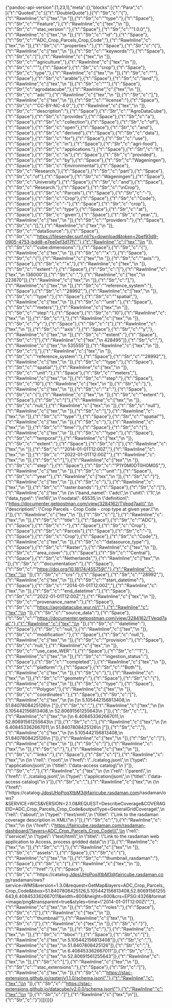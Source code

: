 {"pandoc-api-version":[1,23,1],"meta":{},"blocks":[{"t":"Para","c":[{"t":"Quoted","c":[{"t":"DoubleQuote"},[{"t":"Str","c":"{"},{"t":"RawInline","c":["tex","\\n  "]},{"t":"Str","c":"\"type\":"},{"t":"Space"},{"t":"Str","c":"\"Feature\","},{"t":"RawInline","c":["tex","\\n  "]},{"t":"Str","c":"\"stac_version\":"},{"t":"Space"},{"t":"Str","c":"\"1.0.0\","},{"t":"RawInline","c":["tex","\\n  "]},{"t":"Str","c":"\"id\":"},{"t":"Space"},{"t":"Str","c":"\"ADC_Crop_Parcels_Crop_Code\","},{"t":"RawInline","c":["tex","\\n  "]},{"t":"Str","c":"\"properties\":"},{"t":"Space"},{"t":"Str","c":"{"},{"t":"RawInline","c":["tex","\\n    "]},{"t":"Str","c":"\"keywords\":"},{"t":"Space"},{"t":"Str","c":"["},{"t":"RawInline","c":["tex","\\n      "]},{"t":"Str","c":"\"agriculture\","},{"t":"RawInline","c":["tex","\\n      "]},{"t":"Str","c":"\""},{"t":"Space"},{"t":"Str","c":"crop"},{"t":"Space"},{"t":"Str","c":"type\","},{"t":"RawInline","c":["tex","\\n      "]},{"t":"Str","c":"\""},{"t":"Space"},{"t":"Str","c":"arable"},{"t":"Space"},{"t":"Str","c":"land\","},{"t":"RawInline","c":["tex","\\n      "]},{"t":"Str","c":"\""},{"t":"Space"},{"t":"Str","c":"agrodatacube\","},{"t":"RawInline","c":["tex","\\n      "]},{"t":"Str","c":"\"adc\""},{"t":"RawInline","c":["tex","\\n    "]},{"t":"Str","c":"],"},{"t":"RawInline","c":["tex","\\n    "]},{"t":"Str","c":"\"license\":"},{"t":"Space"},{"t":"Str","c":"\"CC-BY-NC-4.0\","},{"t":"RawInline","c":["tex","\\n    "]},{"t":"Str","c":"\"description\":"},{"t":"Space"},{"t":"Str","c":"\"AgroDataCube"},{"t":"Space"},{"t":"Str","c":"provides"},{"t":"Space"},{"t":"Str","c":"a"},{"t":"Space"},{"t":"Str","c":"collection"},{"t":"Space"},{"t":"Str","c":"of"},{"t":"Space"},{"t":"Str","c":"open"},{"t":"Space"},{"t":"Str","c":"and"},{"t":"Space"},{"t":"Str","c":"derived"},{"t":"Space"},{"t":"Str","c":"data"},{"t":"Space"},{"t":"Str","c":"for"},{"t":"Space"},{"t":"Str","c":"use"},{"t":"Space"},{"t":"Str","c":"in"},{"t":"Space"},{"t":"Str","c":"agri-food"},{"t":"Space"},{"t":"Str","c":"applications."},{"t":"Space"},{"t":"Str","c":"It"},{"t":"Space"},{"t":"Str","c":"is"},{"t":"Space"},{"t":"Str","c":"provided"},{"t":"Space"},{"t":"Str","c":"by"},{"t":"Space"},{"t":"Str","c":"Wageningen"},{"t":"Space"},{"t":"Str","c":"Environmental"},{"t":"Space"},{"t":"Str","c":"Research,"},{"t":"Space"},{"t":"Str","c":"part"},{"t":"Space"},{"t":"Str","c":"of"},{"t":"Space"},{"t":"Str","c":"Wageningen"},{"t":"Space"},{"t":"Str","c":"University"},{"t":"Space"},{"t":"Str","c":"and"},{"t":"Space"},{"t":"Str","c":"Research."},{"t":"Space"},{"t":"Str","c":"\\nCrop"},{"t":"Space"},{"t":"Str","c":"Parcels"},{"t":"Space"},{"t":"Str","c":"-"},{"t":"Space"},{"t":"Str","c":"Crop"},{"t":"Space"},{"t":"Str","c":"Code"},{"t":"Space"},{"t":"Str","c":"-"},{"t":"Space"},{"t":"Str","c":"crop"},{"t":"Space"},{"t":"Str","c":"type"},{"t":"Space"},{"t":"Str","c":"at"},{"t":"Space"},{"t":"Str","c":"given"},{"t":"Space"},{"t":"Str","c":"year.\","},{"t":"RawInline","c":["tex","\\n    "]},{"t":"Str","c":"\"providers\":"},{"t":"Space"},{"t":"Str","c":"[],"},{"t":"RawInline","c":["tex","\\n    "]},{"t":"Str","c":"\"dataSource\":"},{"t":"Space"},{"t":"Str","c":"\"https://filesender.surf.nl/?s=download&token=2bef93d9-0905-4753-bdd8-e7ee0ef3d17f\","},{"t":"RawInline","c":["tex","\\n    "]},{"t":"Str","c":"\"cube:dimensions\":"},{"t":"Space"},{"t":"Str","c":"{"},{"t":"RawInline","c":["tex","\\n      "]},{"t":"Str","c":"\"x\":"},{"t":"Space"},{"t":"Str","c":"{"},{"t":"RawInline","c":["tex","\\n        "]},{"t":"Str","c":"\"axis\":"},{"t":"Space"},{"t":"Str","c":"\"x\","},{"t":"RawInline","c":["tex","\\n        "]},{"t":"Str","c":"\"extent\":"},{"t":"Space"},{"t":"Str","c":"["},{"t":"RawInline","c":["tex","\\n          136000"]},{"t":"Str","c":","},{"t":"RawInline","c":["tex","\\n          223870"]},{"t":"RawInline","c":["tex","\\n        "]},{"t":"Str","c":"],"},{"t":"RawInline","c":["tex","\\n        "]},{"t":"Str","c":"\"reference_system\":"},{"t":"Space"},{"t":"Str","c":"\"28992\","},{"t":"RawInline","c":["tex","\\n        "]},{"t":"Str","c":"\"type\":"},{"t":"Space"},{"t":"Str","c":"\"spatial\","},{"t":"RawInline","c":["tex","\\n        "]},{"t":"Str","c":"\"unit\":"},{"t":"Space"},{"t":"Str","c":"\"meters\","},{"t":"RawInline","c":["tex","\\n        "]},{"t":"Str","c":"\"step\":"},{"t":"Space"},{"t":"Str","c":"10"},{"t":"RawInline","c":["tex","\\n      "]},{"t":"Str","c":"},"},{"t":"RawInline","c":["tex","\\n      "]},{"t":"Str","c":"\"y\":"},{"t":"Space"},{"t":"Str","c":"{"},{"t":"RawInline","c":["tex","\\n        "]},{"t":"Str","c":"\"axis\":"},{"t":"Space"},{"t":"Str","c":"\"y\","},{"t":"RawInline","c":["tex","\\n        "]},{"t":"Str","c":"\"extent\":"},{"t":"Space"},{"t":"Str","c":"["},{"t":"RawInline","c":["tex","\\n          428495"]},{"t":"Str","c":","},{"t":"RawInline","c":["tex","\\n          535555"]},{"t":"RawInline","c":["tex","\\n        "]},{"t":"Str","c":"],"},{"t":"RawInline","c":["tex","\\n        "]},{"t":"Str","c":"\"reference_system\":"},{"t":"Space"},{"t":"Str","c":"\"28992\","},{"t":"RawInline","c":["tex","\\n        "]},{"t":"Str","c":"\"type\":"},{"t":"Space"},{"t":"Str","c":"\"spatial\","},{"t":"RawInline","c":["tex","\\n        "]},{"t":"Str","c":"\"unit\":"},{"t":"Space"},{"t":"Str","c":"\"meters\","},{"t":"RawInline","c":["tex","\\n        "]},{"t":"Str","c":"\"step\":"},{"t":"Space"},{"t":"Str","c":"10"},{"t":"RawInline","c":["tex","\\n      "]},{"t":"Str","c":"},"},{"t":"RawInline","c":["tex","\\n      "]},{"t":"Str","c":"\"z\":"},{"t":"Space"},{"t":"Str","c":"{"},{"t":"RawInline","c":["tex","\\n        "]},{"t":"Str","c":"\"extent\":"},{"t":"Space"},{"t":"Str","c":"["},{"t":"RawInline","c":["tex","\\n          "]},{"t":"Str","c":"null,"},{"t":"RawInline","c":["tex","\\n          "]},{"t":"Str","c":"null"},{"t":"RawInline","c":["tex","\\n        "]},{"t":"Str","c":"],"},{"t":"RawInline","c":["tex","\\n        "]},{"t":"Str","c":"\"type\":"},{"t":"Space"},{"t":"Str","c":"\"spatial\""},{"t":"RawInline","c":["tex","\\n      "]},{"t":"Str","c":"},"},{"t":"RawInline","c":["tex","\\n      "]},{"t":"Str","c":"\"time\":"},{"t":"Space"},{"t":"Str","c":"{"},{"t":"RawInline","c":["tex","\\n        "]},{"t":"Str","c":"\"type\":"},{"t":"Space"},{"t":"Str","c":"\"temporal\","},{"t":"RawInline","c":["tex","\\n        "]},{"t":"Str","c":"\"extent\":"},{"t":"Space"},{"t":"Str","c":"["},{"t":"RawInline","c":["tex","\\n          "]},{"t":"Str","c":"\"2014-01-01T12:00Z\","},{"t":"RawInline","c":["tex","\\n          "]},{"t":"Str","c":"\"2022-01-01T12:00Z\""},{"t":"RawInline","c":["tex","\\n        "]},{"t":"Str","c":"],"},{"t":"RawInline","c":["tex","\\n        "]},{"t":"Str","c":"\"step\":"},{"t":"Space"},{"t":"Str","c":"\"P1Y0M0DT0H0M0S\","},{"t":"RawInline","c":["tex","\\n        "]},{"t":"Str","c":"\"unit\":"},{"t":"Space"},{"t":"Str","c":"\"year\""},{"t":"RawInline","c":["tex","\\n      "]},{"t":"Str","c":"}"},{"t":"RawInline","c":["tex","\\n    "]},{"t":"Str","c":"},"},{"t":"RawInline","c":["tex","\\n    "]},{"t":"Str","c":"\"raster:bands\":"},{"t":"Space"},{"t":"Str","c":"["},{"t":"RawInline","c":["tex","\\n      {\\n        \\\"band_name\\\": \\\"adc\\\",\\n        \\\"unit\\\": \\\"1\\\",\\n        \\\"data_type\\\": \\\"int16\\\",\\n        \\\"nodata\\\": 65535,\\n        \\\"definition\\\": \\\"https://documenter.getpostman.com/view/3284162/TVeqd7aa\\\",\\n        \\\"description\\\": \\\"Crop Parcels - Crop Code - crop type at given year.\\\"\\n      }"]},{"t":"RawInline","c":["tex","\\n    "]},{"t":"Str","c":"],"},{"t":"RawInline","c":["tex","\\n    "]},{"t":"Str","c":"\"title\":"},{"t":"Space"},{"t":"Str","c":"\"ADC"},{"t":"Space"},{"t":"Str","c":"-"},{"t":"Space"},{"t":"Str","c":"Crop"},{"t":"Space"},{"t":"Str","c":"Parcels"},{"t":"Space"},{"t":"Str","c":"-"},{"t":"Space"},{"t":"Str","c":"Crop"},{"t":"Space"},{"t":"Str","c":"Code\","},{"t":"RawInline","c":["tex","\\n    "]},{"t":"Str","c":"\"datasource_type\":"},{"t":"Space"},{"t":"Str","c":"\"Raster\","},{"t":"RawInline","c":["tex","\\n    "]},{"t":"Str","c":"\"area_cover\":"},{"t":"Space"},{"t":"Str","c":"\"Central"},{"t":"Space"},{"t":"Str","c":"Netherlands\","},{"t":"RawInline","c":["tex","\\n    "]},{"t":"Str","c":"\"documentation\":"},{"t":"Space"},{"t":"Str","c":"\"https://doi.org/10.18174/455759\","},{"t":"RawInline","c":["tex","\\n    "]},{"t":"Str","c":"\"crs\":"},{"t":"Space"},{"t":"Str","c":"\"28992\","},{"t":"RawInline","c":["tex","\\n    "]},{"t":"Str","c":"\"start_datetime\":"},{"t":"Space"},{"t":"Str","c":"\"2014-01-01T12:00Z\","},{"t":"RawInline","c":["tex","\\n    "]},{"t":"Str","c":"\"end_datetime\":"},{"t":"Space"},{"t":"Str","c":"\"2022-01-01T12:00Z\","},{"t":"RawInline","c":["tex","\\n    "]},{"t":"Str","c":"\"provenance_name\":"},{"t":"Space"},{"t":"Str","c":"\"https://agrodatacube.wur.nl/\","},{"t":"RawInline","c":["tex","\\n    "]},{"t":"Str","c":"\"source_data\":"},{"t":"Space"},{"t":"Str","c":"\"https://documenter.getpostman.com/view/3284162/TVeqd7aa\","},{"t":"RawInline","c":["tex","\\n    "]},{"t":"Str","c":"\"datetime\":"},{"t":"Space"},{"t":"Str","c":"null,"},{"t":"RawInline","c":["tex","\\n    "]},{"t":"Str","c":"\"modification\":"},{"t":"Space"},{"t":"Str","c":"null,"},{"t":"RawInline","c":["tex","\\n    "]},{"t":"Str","c":"\"provision\":"},{"t":"Space"},{"t":"Str","c":"null,"},{"t":"RawInline","c":["tex","\\n    "]},{"t":"Str","c":"\"use_case_WER\":"},{"t":"Space"},{"t":"Str","c":"\"1\","},{"t":"RawInline","c":["tex","\\n    "]},{"t":"Str","c":"\"ingestion_status\":"},{"t":"Space"},{"t":"Str","c":"\"completed\","},{"t":"RawInline","c":["tex","\\n    "]},{"t":"Str","c":"\"platform\":"},{"t":"Space"},{"t":"Str","c":"\"Both\""},{"t":"RawInline","c":["tex","\\n  "]},{"t":"Str","c":"},"},{"t":"RawInline","c":["tex","\\n  "]},{"t":"Str","c":"\"geometry\":"},{"t":"Space"},{"t":"Str","c":"{"},{"t":"RawInline","c":["tex","\\n    "]},{"t":"Str","c":"\"type\":"},{"t":"Space"},{"t":"Str","c":"\"Polygon\","},{"t":"RawInline","c":["tex","\\n    "]},{"t":"Str","c":"\"coordinates\":"},{"t":"Space"},{"t":"Str","c":"["},{"t":"RawInline","c":["tex","\\n      [\\n        [\\n          5.105442156813408,\\n          51.8407808425126\\n        ]"]},{"t":"Str","c":","},{"t":"RawInline","c":["tex","\\n        [\\n          5.105442156813408,\\n          52.80691561255643\\n        ]"]},{"t":"Str","c":","},{"t":"RawInline","c":["tex","\\n        [\\n          6.408453362667011,\\n          52.80691561255643\\n        ]"]},{"t":"Str","c":","},{"t":"RawInline","c":["tex","\\n        [\\n          6.408453362667011,\\n          51.8407808425126\\n        ]"]},{"t":"Str","c":","},{"t":"RawInline","c":["tex","\\n        [\\n          5.105442156813408,\\n          51.8407808425126\\n        ]"]},{"t":"RawInline","c":["tex","\\n      "]},{"t":"Str","c":"]"},{"t":"RawInline","c":["tex","\\n    "]},{"t":"Str","c":"]"},{"t":"RawInline","c":["tex","\\n  "]},{"t":"Str","c":"},"},{"t":"RawInline","c":["tex","\\n  "]},{"t":"Str","c":"\"links\":"},{"t":"Space"},{"t":"Str","c":"["},{"t":"RawInline","c":["tex","\\n    {\\n      \\\"rel\\\": \\\"root\\\",\\n      \\\"href\\\": \\\"../catalog.json\\\",\\n      \\\"type\\\": \\\"application/json\\\",\\n      \\\"title\\\": \\\"data-access catalog\\\"\\n    }"]},{"t":"Str","c":","},{"t":"RawInline","c":["tex","\\n    {\\n      \\\"rel\\\": \\\"parent\\\",\\n      \\\"href\\\": \\\"../catalog.json\\\",\\n      \\\"type\\\": \\\"application/json\\\",\\n      \\\"title\\\": \\\"data-access catalog\\\"\\n    }"]},{"t":"Str","c":","},{"t":"RawInline","c":["tex","\\n    {\\n      \\\"href\\\": \\\"https://catalog:JdpsUHpPoqXtbM3@fairicube.rasdaman.com/rasdaman/ows?&SERVICE=WCS&VERSION=2.1.0&REQUEST=DescribeCoverage&COVERAGEID=ADC_Crop_Parcels_Crop_Code&outputType=GeneralGridCoverage\\\",\\n      \\\"rel\\\": \\\"about\\\",\\n      \\\"type\\\": \\\"text/xml\\\",\\n      \\\"title\\\": \\\"Link to the rasdaman coverage description in XML\\\"\\n    }"]},{"t":"Str","c":","},{"t":"RawInline","c":["tex","\\n    {\\n      \\\"href\\\": \\\"https://fairicube.rasdaman.com/rasdaman-dashboard/?layers=ADC_Crop_Parcels_Crop_Code\\\",\\n      \\\"rel\\\": \\\"service\\\",\\n      \\\"type\\\": \\\"text/html\\\",\\n      \\\"title\\\": \\\"Link to the rasdaman web application to Access, process gridded data\\\"\\n    }"]},{"t":"RawInline","c":["tex","\\n  "]},{"t":"Str","c":"],"},{"t":"RawInline","c":["tex","\\n  "]},{"t":"Str","c":"\"assets\":"},{"t":"Space"},{"t":"Str","c":"{"},{"t":"RawInline","c":["tex","\\n    "]},{"t":"Str","c":"\"thumbnail_rasdaman\":"},{"t":"Space"},{"t":"Str","c":"{"},{"t":"RawInline","c":["tex","\\n      "]},{"t":"Str","c":"\"href\":"},{"t":"Space"},{"t":"Str","c":"\"https://catalog:JdpsUHpPoqXtbM3@fairicube.rasdaman.com/rasdaman/ows?service=WMS&version=1.3.0&request=GetMap&layers=ADC_Crop_Parcels_Crop_Code&bbox=51.8407808425126,5.105442156813408,52.80691561255643,6.408453362667011&width=800&height=600&crs=EPSG:4326&format=image/png&transparent=true&styles=time=\\\"2014-01-01T12:00Z\\\"\","},{"t":"RawInline","c":["tex","\\n      "]},{"t":"Str","c":"\"roles\":"},{"t":"Space"},{"t":"Str","c":"["},{"t":"RawInline","c":["tex","\\n        "]},{"t":"Str","c":"\"thumbnail\""},{"t":"RawInline","c":["tex","\\n      "]},{"t":"Str","c":"]"},{"t":"RawInline","c":["tex","\\n    "]},{"t":"Str","c":"}"},{"t":"RawInline","c":["tex","\\n  "]},{"t":"Str","c":"},"},{"t":"RawInline","c":["tex","\\n  "]},{"t":"Str","c":"\"bbox\":"},{"t":"Space"},{"t":"Str","c":"["},{"t":"RawInline","c":["tex","\\n    5.105442156813408"]},{"t":"Str","c":","},{"t":"RawInline","c":["tex","\\n    51.8407808425126"]},{"t":"Str","c":","},{"t":"RawInline","c":["tex","\\n    6.408453362667011"]},{"t":"Str","c":","},{"t":"RawInline","c":["tex","\\n    52.80691561255643"]},{"t":"RawInline","c":["tex","\\n  "]},{"t":"Str","c":"],"},{"t":"RawInline","c":["tex","\\n  "]},{"t":"Str","c":"\"stac_extensions\":"},{"t":"Space"},{"t":"Str","c":"["},{"t":"RawInline","c":["tex","\\n    "]},{"t":"Str","c":"\"https://stac-extensions.github.io/raster/v1.1.0/schema.json\","},{"t":"RawInline","c":["tex","\\n    "]},{"t":"Str","c":"\"https://stac-extensions.github.io/datacube/v2.0.0/schema.json\""},{"t":"RawInline","c":["tex","\\n  "]},{"t":"Str","c":"]"},{"t":"RawInline","c":["tex","\\n"]},{"t":"Str","c":"}"}]]}]}]}
